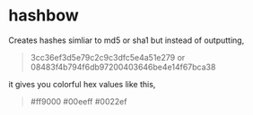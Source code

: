 hashbow
=======

Creates hashes simliar to md5 or sha1 but instead of outputting,  

> 3cc36ef3d5e79c2c9c3dfc5e4a51e279
or
> 08483f4b794f6db97200403646be4e14f67bca38

it gives you colorful hex values like this,

> #ff9000
> #00eeff
> #0022ef


